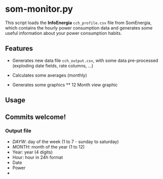 # som-monitor.py

This script loads the **InfoEnergia** `cch_profile.csv` file from SomEnergia, which contains the hourly power consumption data and generates some useful information about your power consumption habits.

## Features
* Generates new data file ``cch_output.csv``, with some data pre-processed (exploding date fields, rate columns, ...)
* Calculates some averages (monthly)

* Generates some graphics
** 12 Month view graphic
 
## Usage

## Commits welcome!

### Output file
* *DAYW*: day of the week (1 to 7 - sunday to saturday)
* *MONTH*: month of the year (1 to 12)
* Year: year (4 digits)
* Hour: hour in 24h format
* Date
* Power
* 

